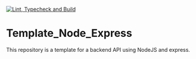 [![Lint, Typecheck and Build](https://github.com/DHBW-KA-Webengineering/Template_Node_Express/actions/workflows/build.yml/badge.svg)](https://github.com/DHBW-KA-Webengineering/Template_Node_Express/actions/workflows/build.yml)

# Template_Node_Express

This repository is a template for a backend API using NodeJS and express.
